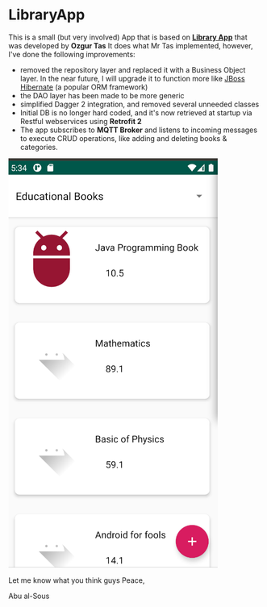 # LibraryApp
This is a small (but very involved) App that is based on [**Library App**](https://github.com/theozgurr/LibraryApp) that was developed by **Ozgur Tas**
It does what Mr Tas implemented, however, I've done the following improvements:

- removed the repository layer and replaced it with a Business Object layer. In the near future, I will upgrade it to function more like [JBoss Hibernate](https://docs.jboss.org/hibernate/orm/current/quickstart/html_single/) (a popular ORM framework)
- the DAO layer has been made to be more generic
- simplified Dagger 2 integration, and removed several unneeded classes
- Initial DB is no longer hard coded, and it's now retrieved at startup via Restful webservices using **Retrofit 2**
- The app subscribes to **MQTT Broker** and listens to incoming messages to execute CRUD operations, like adding and deleting books & categories.

![Main Image](https://raw.githubusercontent.com/abusous2000/LibraryApp/master/MainImage.png)


Let me know what you think guys
Peace,

Abu al-Sous
